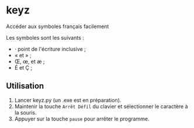 # keyz

Accéder aux symboles français facilement

Les symboles sont les suivants : 


- · point de l'écriture inclusive ;
- « et » ;
- Œ, œ, et æ ;
- É et Ç ;

## Utilisation

1. Lancer keyz.py (un .exe est en préparation).
2. Maintenir la touche `Arrêt Défil` du clavier et sélectionner le caractère à la souris.
3. Appuyer sur la touche `pause` pour arrêter le programme.

